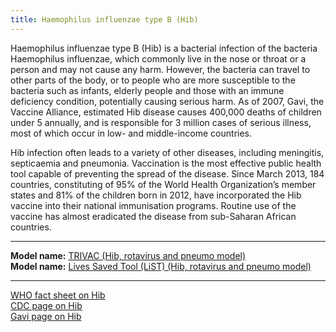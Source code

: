 ```yaml
---
title: Haemophilus influenzae type B (Hib)
---
```


Haemophilus influenzae type B (Hib) is a bacterial infection of the bacteria Haemophilus influenzae, which commonly live in the nose or throat or a person and may not cause any harm. However, the bacteria can travel to other parts of the body, or to people who are more susceptible to the bacteria such as infants, elderly people and those with an immune deficiency condition, potentially causing serious harm. As of 2007, Gavi, the Vaccine Alliance, estimated Hib disease causes 400,000 deaths of children under 5 annually, and is responsible for 3 million cases of serious illness, most of which occur in low- and middle-income countries. 

Hib infection often leads to a variety of other diseases, including meningitis, septicaemia and pneumonia. Vaccination is the most effective public health tool capable of preventing the spread of the disease. Since March 2013, 184 countries, constituting of 95% of the World Health Organization’s member states and 81% of the children born in 2012, have incorporated the Hib vaccine into their national immunisation programs. Routine use of the vaccine has almost eradicated the disease from sub-Saharan African countries. 

---

**Model name:**  [TRIVAC (Hib, rotavirus and pneumo model)](/models/hib)  
**Model name:**  [Lives Saved Tool (LiST) (Hib, rotavirus and pneumo model)](/models/hib#jhu) 

---

[WHO fact sheet on Hib](http://www.who.int/immunization/topics/hib/en/)      
[CDC page on Hib](https://www.cdc.gov/vaccines/vpd/hib/index.html)            
[Gavi page on Hib](http://www.gavi.org/support/nvs/hib/)    



